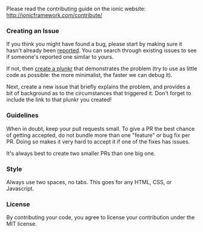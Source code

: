 Please read the contributing guide on the ionic website: http://ionicframework.com/contribute/

### Creating an Issue

If you think you might have found a bug, please start by making sure it hasn't already been [reported](https://github.com/driftyco/ionic/issues?state=open). You can search through existing issues to see if someone's reported one similar to yours.

If not, then [create a plunkr](http://plnkr.co/edit/vD0O9M?p=preview) that demonstrates the problem (try to use as little code as possible: the more minimalist, the faster we can debug it).

Next, create a new issue that briefly explains the problem, and provides a bit of background as to the circumstances that triggered it. Don't forget to include the link to that plunkr you created!

### Guidelines

When in doubt, keep your pull requests small. To give a PR the best chance of getting accepted, do not bundle more than one "feature" or bug fix per PR. Doing so makes it very hard to accept it if one of the fixes has issues.

It's always best to create two smaller PRs than one big one.

### Style

Always use two spaces, no tabs. This goes for any HTML, CSS, or Javascript.

### License 

By contributing your code, you agree to license your contribution under the MIT license.
